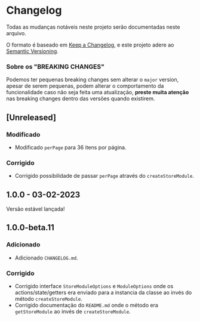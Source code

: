 # Changelog
Todas as mudanças notáveis neste projeto serão documentadas neste arquivo.

O formato é baseado em [Keep a Changelog](https://keepachangelog.com/pt-BR/1.0.0/),
e este projeto adere ao [Semantic Versioning](https://semver.org/spec/v2.0.0.html).

### Sobre os "BREAKING CHANGES"
Podemos ter pequenas breaking changes sem alterar o `major` version, apesar de serem pequenas, podem alterar o comportamento da funcionalidade caso não seja feita uma atualização, **preste muita atenção** nas breaking changes dentro das versões quando existirem.

## [Unreleased]
### Modificado
- Modificado `perPage` para 36 itens por página.

### Corrigido
- Corrigido possibilidade de passar `perPage` através do `createStoreModule`.

## 1.0.0 - 03-02-2023
Versão estável lançada!

## 1.0.0-beta.11
### Adicionado
- Adicionado `CHANGELOG.md`.

### Corrigido
- Corrigido interface `StoreModuleOptions` e `ModuleOptions` onde os actions/state/getters era enviado para a instancia da classe ao invés do método `createStoreModule`.
- Corrigido documentação do `README.md` onde o método era `getStoreModule` ao invés de `createStoreModule`.
